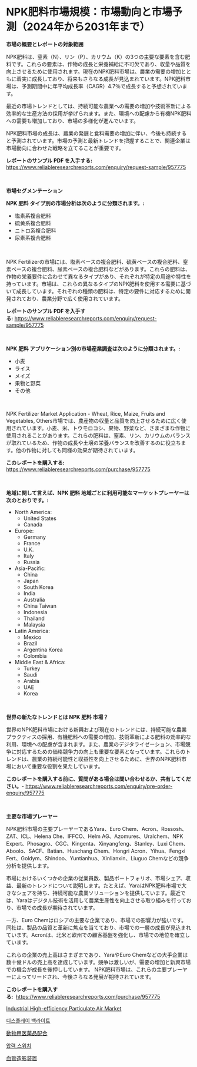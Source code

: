 <p><h1>NPK肥料市場規模：市場動向と市場予測（2024年から2031年まで）</h1></p><p><strong>市場の概要とレポートの対象範囲</strong></p>
<p><p>NPK肥料は、窒素（N）、リン（P）、カリウム（K）の3つの主要な要素を含む肥料です。これらの要素は、作物の成長と栄養補給に不可欠であり、収量や品質を向上させるために使用されます。現在のNPK肥料市場は、農業の需要の増加とともに着実に成長しており、将来もさらなる成長が見込まれています。NPK肥料市場は、予測期間中に年平均成長率（CAGR）4.7％で成長すると予想されています。</p><p>最近の市場トレンドとしては、持続可能な農業への需要の増加や技術革新による効率的な生産方法の採用が挙げられます。また、環境への配慮から有機NPK肥料への需要も増加しており、市場の多様化が進んでいます。</p><p>NPK肥料市場の成長は、農業の発展と食料需要の増加に伴い、今後も持続すると予測されています。市場の予測と最新トレンドを把握することで、関連企業は市場動向に合わせた戦略を立てることが重要です。</p></p>
<p><strong>レポートのサンプル PDF を入手する:</strong> <a href="https://www.reliableresearchreports.com/enquiry/request-sample/957775">https://www.reliableresearchreports.com/enquiry/request-sample/957775</a></p>
<p>&nbsp;</p>
<p><strong>市場セグメンテーション</strong></p>
<p><strong>NPK 肥料 タイプ別の市場分析は次のように分類されます。:</strong></p>
<p><ul><li>塩素系複合肥料</li><li>硫黄系複合肥料</li><li>ニトロ系複合肥料</li><li>尿素系複合肥料</li></ul></p>
<p>&nbsp;</p>
<p><p>NPK Fertilizerの市場には、塩素ベースの複合肥料、硫黄ベースの複合肥料、窒素ベースの複合肥料、尿素ベースの複合肥料などがあります。これらの肥料は、作物の栄養要件に合わせて異なるタイプがあり、それぞれが特定の用途や特性を持っています。市場は、これらの異なるタイプのNPK肥料を使用する需要に基づいて成長しています。それぞれの種類の肥料は、特定の要件に対応するために開発されており、農業分野で広く使用されています。</p></p>
<p><strong>レポートのサンプル PDF を入手する:</strong>&nbsp;<a href="https://www.reliableresearchreports.com/enquiry/request-sample/957775">https://www.reliableresearchreports.com/enquiry/request-sample/957775</a></p>
<p>&nbsp;</p>
<p><strong> NPK 肥料 アプリケーション別の市場産業調査は次のように分類されます。:</strong></p>
<p><ul><li>小麦</li><li>ライス</li><li>メイズ</li><li>果物と野菜</li><li>その他</li></ul></p>
<p>&nbsp;</p>
<p><p>NPK Fertilizer Market Application - Wheat, Rice, Maize, Fruits and Vegetables, Others市場では、農産物の収量と品質を向上させるために広く使用されています。小麦、米、トウモロコシ、果物、野菜など、さまざまな作物に使用されることがあります。これらの肥料は、窒素、リン、カリウムのバランスが取れているため、作物の成長や土壌の栄養バランスを改善するのに役立ちます。他の作物に対しても同様の効果が期待されています。</p></p>
<p><strong>このレポートを購入する:</strong>&nbsp; <a href="https://www.reliableresearchreports.com/purchase/957775">https://www.reliableresearchreports.com/purchase/957775</a></p>
<p>&nbsp;</p>
<p><strong>地域に関して言えば、NPK 肥料 地域ごとに利用可能なマーケットプレーヤーは次のとおりです。:</strong></p>
<p><ul>
    <li>
        North America:
        <ul>
            <li>United States</li>
            <li>Canada</li>
        </ul>
    </li>
    <li>
        Europe:
        <ul>
            <li>Germany</li>
            <li>France</li>
            <li>U.K.</li>
            <li>Italy</li>
            <li>Russia</li>
        </ul>
    </li>
    <li>
        Asia-Pacific:
        <ul>
            <li>China</li>
            <li>Japan</li>
            <li>South Korea</li>
            <li>India</li>
            <li>Australia</li>
            <li>China Taiwan</li>
            <li>Indonesia</li>
            <li>Thailand</li>
            <li>Malaysia</li>
        </ul>
    </li>
    <li>
        Latin America:
        <ul>
            <li>Mexico</li>
            <li>Brazil</li>
            <li>Argentina Korea</li>
            <li>Colombia</li>
        </ul>
    </li>
    <li>
        Middle East & Africa:
        <ul>
            <li>Turkey</li>
            <li>Saudi</li>
            <li>Arabia</li>
            <li>UAE</li>
            <li>Korea</li>
        </ul>
    </li>
    </ul></p>
<p>&nbsp;</p>
<p><strong>世界の新たなトレンドとは NPK 肥料 市場？</strong></p>
<p><p>世界のNPK肥料市場における新興および現在のトレンドには、持続可能な農業プラクティスの採用、有機肥料への需要の増加、技術革新による肥料の効率的な利用、環境への配慮が含まれます。また、農業のデジタライゼーション、市場競争に対応するための価格競争力の向上も重要な要素となっています。これらのトレンドは、農業の持続可能性と収益性を向上させるために、世界のNPK肥料市場において重要な役割を果たしています。</p></p>
<p><strong>このレポートを購入する前に、質問がある場合は問い合わせるか、共有してください。</strong>- <a href="https://www.reliableresearchreports.com/enquiry/pre-order-enquiry/957775">https://www.reliableresearchreports.com/enquiry/pre-order-enquiry/957775</a></p>
<p>&nbsp;</p>
<p><strong>主要な市場プレーヤー</strong></p>
<p><p>NPK肥料市場の主要プレーヤーであるYara、Euro Chem、Acron、Rossosh、ZAT、ICL、Helena Che、IFFCO、Helm AG、Azomures、Uralchem、NPK Expert、Phosagro、CGC、Kingenta、Xinyangfeng、Stanley、Luxi Chem、Aboolo、SACF、Batian、Huachang Chem、Hongri Acron、Yihua、Fengxi Fert、Goldym、Shindoo、Yuntianhua、Xinlianxin、Liuguo Chemなどの競争分析を提供します。</p><p>市場におけるいくつかの企業の従業員数、製品ポートフォリオ、市場シェア、収益、最新のトレンドについて説明します。たとえば、YaraはNPK肥料市場で大きなシェアを持ち、持続可能な農業ソリューションを提供しています。最近では、Yaraはデジタル技術を活用して農業生産性を向上させる取り組みを行っており、市場での成長が期待されています。</p><p>一方、Euro Chemはロシアの主要な企業であり、市場での影響力が強いです。同社は、製品の品質と革新に焦点を当てており、市場での一層の成長が見込まれています。Acronは、北米と欧州での顧客基盤を強化し、市場での地位を確立しています。</p><p>これらの企業の売上高はさまざまであり、YaraやEuro Chemなどの大手企業は数十億ドルの売上高を達成しています。競争は激しいが、需要の増加と新興市場での機会が成長を後押ししています。 NPK肥料市場は、これらの主要プレーヤーによってリードされ、今後さらなる発展が期待されています。</p></p>
<p><strong>このレポートを購入する:</strong>&nbsp;&nbsp;<a href="https://www.reliableresearchreports.com/purchase/957775">https://www.reliableresearchreports.com/purchase/957775</a></p>
<p><p><a href="https://three-jumbo-f6d.notion.site/Industrial-High-efficiency-Particulate-Air-Market-Dynamics-2024-2031-Also-about-Its-Market-Trends--ff8c99959170440480f0fea72a6f76ff">Industrial High-efficiency Particulate Air Market</a></p><p><a href="https://github.com/vsoq0zknh59/Market-Research-Report-List-1/blob/main/4364892188579.md">디스플레이 백라이트</a></p><p><a href="https://medium.com/@minnieebert2827/%E5%8B%95%E7%89%A9%E7%94%A8%E5%8C%BB%E8%96%AC%E5%93%81%E8%AA%BF%E5%90%88%E5%B8%82%E5%A0%B4-2031%E5%B9%B4%E3%81%BE%E3%81%A7%E3%81%AE%E3%83%88%E3%83%AC%E3%83%B3%E3%83%89-%E4%BA%88%E6%B8%AC-%E7%AB%B6%E4%BA%89%E5%88%86%E6%9E%90-7db48c5cdfda">動物用医薬品配合</a></p><p><a href="https://medium.com/@bkszjgzqq1851/%EC%95%95%EB%A0%A5-%EC%8A%A4%EC%9C%84%EC%B9%98-%EC%8B%9C%EC%9E%A5%EC%9D%80-%EC%8B%9C%EC%9E%A5-%EC%A0%90%EC%9C%A0%EC%9C%A8-%EC%8B%9C%EC%9E%A5-%EB%8F%99%ED%96%A5-%EB%B0%8F-%EC%8B%9C%EC%9E%A5-%EC%84%B1%EC%9E%A5%EC%97%90-%EA%B4%80%ED%95%9C-%EC%A0%95%EB%B3%B4%EB%A5%BC-%EC%A0%9C%EA%B3%B5%ED%95%A9%EB%8B%88%EB%8B%A4-04dcb471f81e">압력 스위치</a></p><p><a href="https://medium.com/@catherine10203/%E3%82%A2%E3%83%B3%E3%82%AE%E3%82%AA%E3%82%B0%E3%83%A9%E3%83%95%E3%82%A3%E8%A3%85%E7%BD%AE%E3%81%AE%E5%B8%82%E5%A0%B4%E5%88%86%E6%9E%90-%E3%81%9D%E3%81%AEcagr-%E5%B8%82%E5%A0%B4%E3%82%BB%E3%82%B0%E3%83%A1%E3%83%B3%E3%83%86%E3%83%BC%E3%82%B7%E3%83%A7%E3%83%B3-%E3%81%8A%E3%82%88%E3%81%B3%E4%B8%96%E7%95%8C%E3%81%AE%E6%A5%AD%E7%95%8C%E6%A6%82%E8%A6%81-da7b6a48df82">血管造影装置</a></p></p>